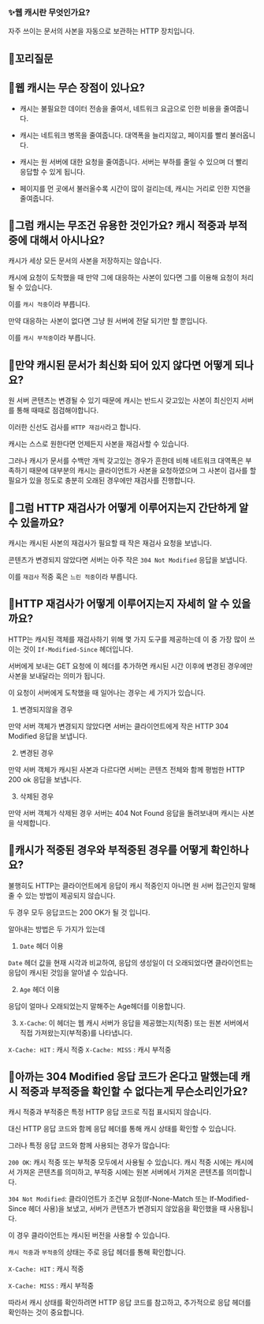 ### ✨웹 캐시란 무엇인가요?

자주 쓰이는 문서의 사본을 자동으로 보관하는 HTTP 장치입니다.

## 🔁꼬리질문

## 🤔웹 캐시는 무슨 장점이 있나요?

- 캐시는 불필요한 데이터 전송을 줄여서, 네트워크 요금으로 인한 비용을 줄여줍니다.

- 캐시는 네트워크 병목을 줄여줍니다. 대역폭을 늘리지않고, 페이지를 빨리 불러옵니다.

- 캐시는 원 서버에 대한 요청을 줄여줍니다. 서버는 부하를 줄일 수 있으며 더 빨리 응답할 수 있게 됩니다.

- 페이지를 먼 곳에서 불러올수록 시간이 많이 걸리는데, 캐시는 거리로 인한 지연을 줄여줍니다.

## 🤔그럼 캐시는 무조건 유용한 것인가요? 캐시 적중과 부적중에 대해서 아시나요?

캐시가 세상 모든 문서의 사본을 저장하지는 않습니다.

캐시에 요청이 도착했을 때 만약 그에 대응하는 사본이 있다면 그를 이용해 요청이 처리될 수 있습니다.

이를 `캐시 적중`이라 부릅니다.

만약 대응하는 사본이 없다면 그냥 원 서버에 전달 되기만 할 뿐입니다.

이를 `캐시 부적중`이라 부릅니다.

## 🤔만약 캐시된 문서가 최신화 되어 있지 않다면 어떻게 되나요?

원 서버 콘텐츠는 변경될 수 있기 때문에 캐시는 반드시 갖고있는 사본이 최신인지 서버를 통해 때때로 점검해야합니다.

이러한 신선도 검사를 `HTTP 재검사`라고 합니다.

캐시는 스스로 원한다면 언제든지 사본을 재검사할 수 있습니다.

그러나 캐시가 문서를 수백만 개씩 갖고있는 경우가 흔한데 비해 네트워크 대역폭은 부족하기 때문에 대부분의 캐시는 클라이언트가 사본을 요청하였으며 그 사본이 검사를 할 필요가 있을 정도로 충분히 오래된 경우에만 재검사를 진행합니다.

## 🤔그럼 HTTP 재검사가 어떻게 이루어지는지 간단하게 알 수 있을까요?

캐시는 캐시된 사본의 재검사가 필요할 때 작은 재검사 요청을 보냅니다.

콘텐츠가 변경되지 않았다면 서버는 아주 작은 `304 Not Modified` 응답을 보냅니다.

이를 `재검사` 적중 혹은 `느린 적중`이라 부릅니다.

## 🤔HTTP 재검사가 어떻게 이루어지는지 자세히 알 수 있을까요?

HTTP는 캐시된 객체를 재검사하기 위해 몇 가지 도구를 제공하는데 이 중 가장 많이 쓰이는 것이 `If-Modified-Since` 헤더입니다.

서버에게 보내는 GET 요청에 이 헤더를 추가하면 캐시된 시간 이후에 변경된 경우에만 사본을 보내달라는 의미가 됩니다.

이 요청이 서버에게 도착했을 때 일어나는 경우는 세 가지가 있습니다.

1. 변경되지않을 경우

만약 서버 객체가 변경되지 않았다면 서버는 클라이언트에게 작은 HTTP 304 Modified 응답을 보냅니다.

2. 변경된 경우

만약 서버 객체가 캐시된 사본과 다르다면 서버는 콘텐츠 전체와 함께 평범한 HTTP 200 ok 응답을 보냅니다.

3. 삭제된 경우

만약 서버 객체가 삭제된 경우 서버는 404 Not Found 응답을 돌려보내며 캐시는 사본을 삭제합니다.

## 🤔캐시가 적중된 경우와 부적중된 경우를 어떻게 확인하나요?

불행히도 HTTP는 클라이언트에게 응답이 캐시 적중인지 아니면 원 서버 접근인지 말해줄 수 있는 방법이 제공되지 않습니다.

두 경우 모두 응답코드는 200 OK가 될 것 입니다.

알아내는 방법은 두 가지가 있는데

1. `Date` 헤더 이용

`Date` 헤더 값을 현재 시각과 비교하여, 응답의 생성일이 더 오래되었다면 클라이언트는 응답이 캐시된 것임을 알아낼 수 있습니다.

2. `Age` 헤더 이용

응답이 얼마나 오래되었는지 말해주는 Age헤더를 이용합니다.

3. `X-Cache`: 이 헤더는 웹 캐시 서버가 응답을 제공했는지(적중) 또는 원본 서버에서 직접 가져왔는지(부적중)를 나타냅니다.

`X-Cache: HIT` : 캐시 적중
`X-Cache: MISS` : 캐시 부적중

## 🤔아까는 304 Modified 응답 코드가 온다고 말했는데 캐시 적중과 부적중을 확인할 수 없다는게 무슨소리인가요?

캐시 적중과 부적중은 특정 HTTP 응답 코드로 직접 표시되지 않습니다.

대신 HTTP 응답 코드와 함께 응답 헤더를 통해 캐시 상태를 확인할 수 있습니다.

그러나 특정 응답 코드와 함께 사용되는 경우가 많습니다:

`200 OK`: 캐시 적중 또는 부적중 모두에서 사용될 수 있습니다. 캐시 적중 시에는 캐시에서 가져온 콘텐츠를 의미하고, 부적중 시에는 원본 서버에서 가져온 콘텐츠를 의미합니다.

`304 Not Modified`: 클라이언트가 조건부 요청(If-None-Match 또는 If-Modified-Since 헤더 사용)을 보냈고, 서버가 콘텐츠가 변경되지 않았음을 확인했을 때 사용됩니다.

이 경우 클라이언트는 캐시된 버전을 사용할 수 있습니다.

`캐시 적중`과 `부적중`의 상태는 주로 응답 헤더를 통해 확인합니다.

`X-Cache: HIT` : 캐시 적중

`X-Cache: MISS` : 캐시 부적중

따라서 캐시 상태를 확인하려면 HTTP 응답 코드를 참고하고, 추가적으로 응답 헤더를 확인하는 것이 중요합니다.
